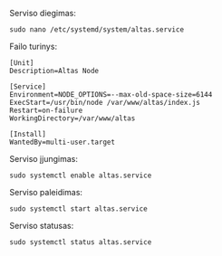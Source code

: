 Serviso diegimas:

```sudo nano /etc/systemd/system/altas.service```

Failo turinys:

```
[Unit]
Description=Altas Node

[Service]
Environment=NODE_OPTIONS=--max-old-space-size=6144
ExecStart=/usr/bin/node /var/www/altas/index.js
Restart=on-failure
WorkingDirectory=/var/www/altas

[Install]
WantedBy=multi-user.target
```

Serviso įjungimas:
```
sudo systemctl enable altas.service
```

Serviso paleidimas:
```
sudo systemctl start altas.service
```

Serviso statusas:
```
sudo systemctl status altas.service
```
